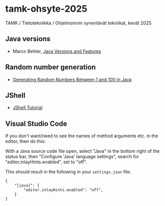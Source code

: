 # tamk-ohsyte-2025
TAMK / Tietotekniikka / Ohjelmoinnin syventävät tekniikat, kevät 2025

## Java versions

* Marco Behler, [Java Versions and Features](https://www.marcobehler.com/guides/a-guide-to-java-versions-and-features)

## Random number generation

* [Generating Random Numbers Between 1 and 100 in Java](https://dev.to/meenakshi052003/generating-random-numbers-between-1-and-100-in-java-i3b)

## JShell

* [JShell Tutorial](https://cr.openjdk.org/~rfield/tutorial/JShellTutorial.html)

## Visual Studio Code

If you don't want/need to see the names of
method arguments etc. in the editor, then do this:

With a Java source code file open, select "Java"
in the bottom right of the status bar, then
"Configure 'Java' language settings", search for
"editor.inlayHints.enabled", set to "off".

This should result in the following in your `settings.json` file:

    {
        "[java]": {
            "editor.inlayHints.enabled": "off",
        }
    }
